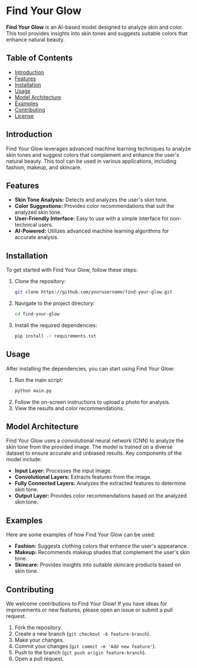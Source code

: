 # Find Your Glow

**Find Your Glow** is an AI-based model designed to analyze skin and color. This tool provides insights into skin tones and suggests suitable colors that enhance natural beauty.

## Table of Contents

- [Introduction](#introduction)
- [Features](#features)
- [Installation](#installation)
- [Usage](#usage)
- [Model Architecture](#model-architecture)
- [Examples](#examples)
- [Contributing](#contributing)
- [License](#license)

## Introduction

Find Your Glow leverages advanced machine learning techniques to analyze skin tones and suggest colors that complement and enhance the user's natural beauty. This tool can be used in various applications, including fashion, makeup, and skincare.

## Features

- **Skin Tone Analysis:** Detects and analyzes the user's skin tone.
- **Color Suggestions:** Provides color recommendations that suit the analyzed skin tone.
- **User-Friendly Interface:** Easy to use with a simple interface for non-technical users.
- **AI-Powered:** Utilizes advanced machine learning algorithms for accurate analysis.

## Installation

To get started with Find Your Glow, follow these steps:

1. Clone the repository:
    ```bash
    git clone https://github.com/yourusername/find-your-glow.git
    ```
2. Navigate to the project directory:
    ```bash
    cd find-your-glow
    ```
3. Install the required dependencies:
    ```bash
    pip install -r requirements.txt
    ```

## Usage

After installing the dependencies, you can start using Find Your Glow:

1. Run the main script:
    ```bash
    python main.py
    ```
2. Follow the on-screen instructions to upload a photo for analysis.
3. View the results and color recommendations.

## Model Architecture

Find Your Glow uses a convolutional neural network (CNN) to analyze the skin tone from the provided image. The model is trained on a diverse dataset to ensure accurate and unbiased results. Key components of the model include:

- **Input Layer:** Processes the input image.
- **Convolutional Layers:** Extracts features from the image.
- **Fully Connected Layers:** Analyzes the extracted features to determine skin tone.
- **Output Layer:** Provides color recommendations based on the analyzed skin tone.

## Examples

Here are some examples of how Find Your Glow can be used:

- **Fashion:** Suggests clothing colors that enhance the user's appearance.
- **Makeup:** Recommends makeup shades that complement the user's skin tone.
- **Skincare:** Provides insights into suitable skincare products based on skin tone.

## Contributing

We welcome contributions to Find Your Glow! If you have ideas for improvements or new features, please open an issue or submit a pull request.

1. Fork the repository.
2. Create a new branch (`git checkout -b feature-branch`).
3. Make your changes.
4. Commit your changes (`git commit -m 'Add new feature'`).
5. Push to the branch (`git push origin feature-branch`).
6. Open a pull request.
